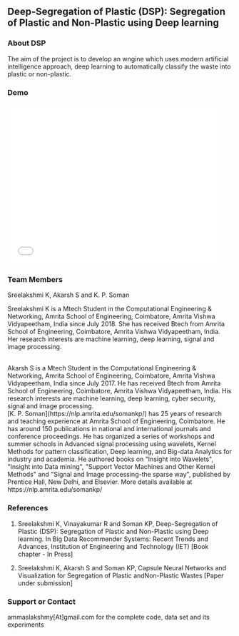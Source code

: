 ## Deep-Segregation of Plastic (DSP): Segregation of Plastic and Non-Plastic using Deep learning

### About DSP
The aim of the project is to develop an wngine which uses modern artificial intelligence approach, deep learning to automatically classify the waste into plastic or non-plastic.
### Demo

<iframe width="480" height="360" src="VID-20190122-WA0005.mp4" frameborder="0"> </iframe>

### Team Members
Sreelakshmi K, Akarsh S and K. P. Soman

Sreelakshmi K is a Mtech Student in the Computational Engineering & Networking, Amrita School of Engineering, Coimbatore, Amrita Vishwa Vidyapeetham, India since July 2018. She has received Btech from Amrita School of Engineering, Coimbatore, Amrita Vishwa Vidyapeetham, India. Her research interests are machine learning, deep learning, signal and image processing.

<br>
Akarsh S is a Mtech Student in the Computational Engineering & Networking, Amrita School of Engineering, Coimbatore, Amrita Vishwa Vidyapeetham, India since July 2017. He has received Btech from Amrita School of Engineering, Coimbatore, Amrita Vishwa Vidyapeetham, India. His research interests are machine learning, deep learning, cyber security, signal and image processing.

<br>
[K. P. Soman](https://nlp.amrita.edu/somankp/) has 25 years of research and teaching experience at Amrita School of Engineering, Coimbatore. He has around 150 publications in national and international journals and conference proceedings. He has organized a series of workshops and summer schools in Advanced signal processing using wavelets, Kernel Methods for pattern classification, Deep learning, and Big-data Analytics for industry and academia. He authored books on "Insight into Wavelets", "Insight into Data mining", "Support Vector Machines and Other Kernel Methods" and "Signal and Image processing-the sparse way", published by Prentice Hall, New Delhi, and Elsevier. More details available at https://nlp.amrita.edu/somankp/

### References
1. Sreelakshmi K, Vinayakumar R and Soman KP, Deep-Segregation of Plastic (DSP): Segregation of Plastic and Non-Plastic using Deep learning. In Big Data Recommender Systems: Recent Trends and Advances, Institution of Engineering and Technology (IET) [Book chapter - In Press]

2. Sreelakshmi K, Akarsh S and Soman KP, Capsule Neural Networks and Visualization for Segregation of Plastic andNon-Plastic Wastes [Paper under submission]

### Support or Contact

ammaslakshmy[At]gmail.com for the complete code, data set and its experiments

